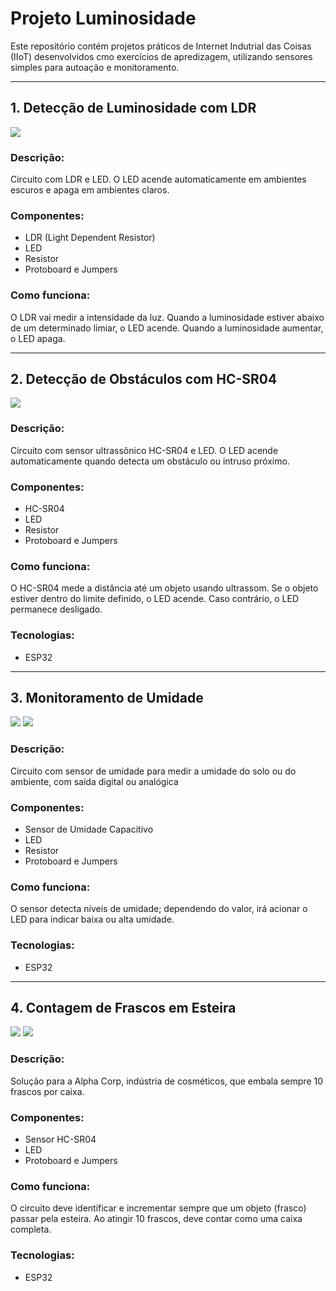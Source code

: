 ﻿# Projeto Luminosidade

Este repositório contém projetos práticos de Internet Indutrial das Coisas (IIoT) desenvolvidos cmo exercícios de apredizagem, utilizando sensores simples para autoação e monitoramento.

---

## 1. Detecção de Luminosidade com LDR

![](./img/20250826_093437.jpg)

### Descrição:
Circuito com LDR e LED. O LED acende automaticamente em ambientes escuros e apaga em ambientes claros.

### Componentes:
- LDR (Light Dependent Resistor)
- LED
- Resistor
- Protoboard e Jumpers

### Como funciona:
O LDR vai medir a intensidade da luz. Quando a luminosidade estiver abaixo de um determinado limiar, o LED acende. Quando a luminosidade aumentar, o LED apaga. 

---

## 2. Detecção de Obstáculos com HC-SR04

![](/img/20250826_110028.jpg)

### Descrição:
Circuito com sensor ultrassônico HC-SR04 e LED. O LED acende automaticamente quando detecta um obstáculo ou intruso próximo.

### Componentes:
- HC-SR04
- LED
- Resistor
- Protoboard e Jumpers

### Como funciona:
O HC-SR04 mede a distância até um objeto usando ultrassom. Se o objeto estiver dentro do limite definido, o LED acende. Caso contrário, o LED permanece desligado.

### Tecnologias:
- ESP32

---

## 3. Monitoramento de Umidade

![](./img/20250826_115804.jpg)
![](./img/20250826_115816.jpg)

### Descrição:
Circuito com sensor de umidade para medir a umidade do solo ou do ambiente, com saída digital ou analógica

### Componentes:
- Sensor de Umidade Capacitivo
- LED
- Resistor
- Protoboard e Jumpers

### Como funciona:
O sensor detecta níveis de umidade; dependendo do valor, irá acionar o LED para indicar baixa ou alta umidade.

### Tecnologias:
- ESP32

---

## 4. Contagem de Frascos em Esteira

![](./img/65426108-a883-4d84-af3d-5ac3f128fb9a-1_all_53561.jpg)
![](./img/65426108-a883-4d84-af3d-5ac3f128fb9a-1_all_53560.jpg)

### Descrição:
Solução para a Alpha Corp, indústria de cosméticos, que embala sempre 10 frascos por caixa.

### Componentes:
- Sensor HC-SR04
- LED
- Protoboard e Jumpers

### Como funciona:
O circuito deve identificar e incrementar sempre que um objeto (frasco) passar pela esteira. Ao atingir 10 frascos, deve contar como uma caixa completa.

### Tecnologias:
- ESP32